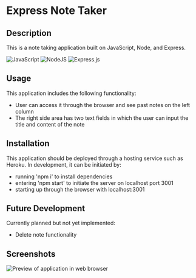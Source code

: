 # Express Note Taker

## Description
This is a note taking application built on JavaScript, Node, and Express.

![JavaScript](https://img.shields.io/badge/javascript-%23323330.svg?style=for-the-badge&logo=javascript&logoColor=%23F7DF1E) ![NodeJS](https://img.shields.io/badge/node.js-6DA55F?style=for-the-badge&logo=node.js&logoColor=white) ![Express.js](https://img.shields.io/badge/express.js-%23404d59.svg?style=for-the-badge&logo=express&logoColor=%2361DAFB)

## Usage
This application includes the following functionality:
- User can access it through the browser and see past notes on the left column
- The right side area has two text fields in which the user can input the title and content of the note


## Installation
This application should be deployed through a hosting service such as Heroku. In development, it can be initiated by:

- running 'npm i' to install dependencies
- entering 'npm start' to initiate the server on localhost port 3001
- starting up through the browser with localhost:3001


## Future Development
Currently planned but not yet implemented:
- Delete note functionality


## Screenshots
![Preview of application in web browser]()

